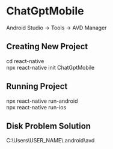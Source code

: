 # ChatGptMobile

Android Studio -> Tools -> AVD Manager <br />

## Creating New Project

cd react-native <br />
npx react-native init ChatGptMobile

## Running Project

npx react-native run-android <br />
npx react-native run-ios

## Disk Problem Solution
C:\Users\USER_NAME\\.android\avd
